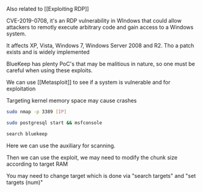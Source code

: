 
Also related to [[Exploiting RDP]]

CVE-2019-0708, it's an RDP vulnerability in WIndows that could allow attackers to remotly execute arbitrary code and gain access to a Windows system.

It affects XP, Vista, Windows 7,  Windows Server 2008 and R2. Tho a patch exists and is widely implemented

BlueKeep has plenty PoC's that may be malitious in nature, so one must be careful when using these exploits.

We can use [[Metasploit]] to see if a system is vulnerable and for exploitation

Targeting kernel memory space may cause crashes

``` bash
sudo nmap -p 3389 [IP]
```

``` bash
sudo postgresql start && msfconsole
```

``` bash
search bluekeep
```

Here we can use the auxiliary for scanning.

Then we can use the exploit, we may need to modify the chunk size according to target RAM

You may need to change target which is done via "search targets" and "set targets (num)"
